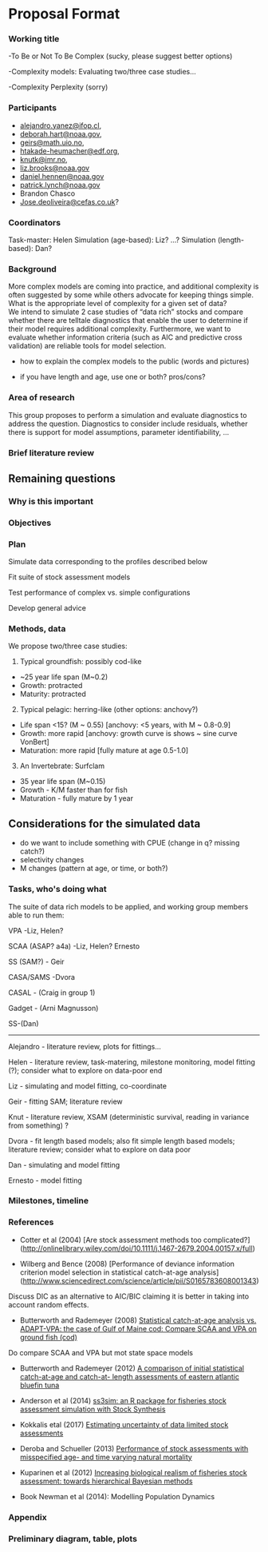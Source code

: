 # Proposal Format

### Working title
-To Be or Not To Be Complex (sucky, please suggest better options)

-Complexity models: Evaluating two/three case studies... 

-Complexity Perplexity (sorry)
### Participants

- alejandro.yanez@ifop.cl,
- deborah.hart@noaa.gov,
- geirs@math.uio.no,
- htakade-heumacher@edf.org,
- knutk@imr.no,
- liz.brooks@noaa.gov
- daniel.hennen@noaa.gov
- patrick.lynch@noaa.gov
- Brandon Chasco
- Jose.deoliveira@cefas.co.uk?

### Coordinators

Task-master: Helen
Simulation (age-based): Liz? ...?
Simulation (length-based): Dan?  


### Background

More complex models are coming into practice, and additional complexity is often suggested by some while others advocate 
for keeping things simple.  What is the appropriate level of complexity for a given set of data?  
We intend to simulate 2 case studies of “data rich” stocks and compare whether there are telltale diagnostics 
that enable the user to determine if their model requires additional complexity.  Furthermore, we want to evaluate whether 
information criteria (such as AIC and predictive cross validation) are reliable tools for model selection.
  
- how to explain the complex models to the public (words and pictures)

- if you have length and age, use one or both? pros/cons?

### Area of research

This group proposes to perform a simulation and evaluate diagnostics to address the question. 
Diagnostics to consider include residuals, whether there is support for model assumptions, parameter identifiability, ...

### Brief literature review

## Remaining questions

### Why is this important

### Objectives

### Plan

Simulate data corresponding to the profiles described below

Fit suite of stock assessment models 

Test performance of complex vs. simple configurations

Develop general advice 


### Methods, data

We propose two/three case studies:

1. Typical groundfish: possibly cod-like
- \~25 year life span (M\~0.2)
- Growth: protracted
- Maturity: protracted
2. Typical pelagic: herring-like (other options: anchovy?) 
- Life span <15? (M ~ 0.55) [anchovy: <5 years, with M ~ 0.8-0.9]
- Growth: more rapid   [anchovy: growth curve is shows ~ sine curve VonBert]
- Maturation: more rapid [fully mature at age 0.5-1.0]
3. An Invertebrate: Surfclam 
- 35 year life span (M~0.15)
- Growth - K/M faster than for fish
- Maturation - fully mature by 1 year 

Considerations for the simulated data
-------------------------------------
- do we want to include something with CPUE (change in q? missing catch?)
- selectivity changes
- M changes (pattern at age, or time, or both?)


### Tasks, who's doing what

The suite of data rich models to be applied, and working group members able to run them:

VPA -Liz, Helen?

SCAA (ASAP? a4a) -Liz, Helen? Ernesto

SS (SAM?) - Geir

CASA/SAMS -Dvora

CASAL - (Craig in group 1)

Gadget - (Arni Magnusson)

SS-(Dan)

---------
Alejandro - literature review, plots for fittings...

Helen - literature review, task-matering, milestone monitoring, model fitting (?); consider what to explore on data-poor end

Liz - simulating and model fitting, co-coordinate

Geir - fitting SAM; literature review

Knut - literature review, XSAM (deterministic survival, reading in variance from something) ?

Dvora - fit length based models; also fit simple length based models; literature review; consider what to explore on data poor

Dan - simulating and model fitting

Ernesto - model fitting


### Milestones, timeline
### References

* Cotter et al (2004)
[Are stock assessment methods too complicated?]
(http://onlinelibrary.wiley.com/doi/10.1111/j.1467-2679.2004.00157.x/full)

* Wilberg and Bence (2008)
[Performance of deviance information criterion model selection in statistical catch-at-age analysis]
(http://www.sciencedirect.com/science/article/pii/S0165783608001343)

Discuss DIC as an alternative to AIC/BIC claiming it is better in taking into account random effects.


* Butterworth and Rademeyer (2008)
[Statistical catch-at-age analysis vs. ADAPT-VPA: the case of Gulf of Maine cod: Compare SCAA and VPA on ground fish (cod)](https://academic.oup.com/icesjms/article/65/9/1717/632337)

Do compare SCAA and VPA but mot state space models

* Butterworth and Rademeyer (2012)
[A comparison of initial statistical catch-at-age and catch-at- length assessments of eastern atlantic bluefin tuna](http://www.iccat.es/Documents/CVSP/CV069_2013/n_2/CV069020710.pdf)

* Anderson et al (2014)
[ss3sim: an R package for fisheries stock assessment simulation with Stock Synthesis](http://journals.plos.org/plosone/article/file?id=10.1371/journal.pone.0092725&type=printable)

* Kokkalis etal (2017)
[Estimating uncertainty of data limited stock assessments](https://academic.oup.com/icesjms/article/74/1/69/2669561)

* Deroba and Schueller (2013)
[Performance of stock assessments with misspecified age- and time varying natural mortality](http://www.sciencedirect.com/science/article/pii/S0165783613000830)

* Kuparinen et al (2012)
[Increasing biological realism of fisheries stock assessment: towards hierarchical Bayesian methods](http://www.nrcresearchpress.com/doi/abs/10.1139/a2012-006#.Wg1pF7aZNZ0)

* Book
Newman et al (2014): Modelling Population Dynamics 

### Appendix

### Preliminary diagram, table, plots

